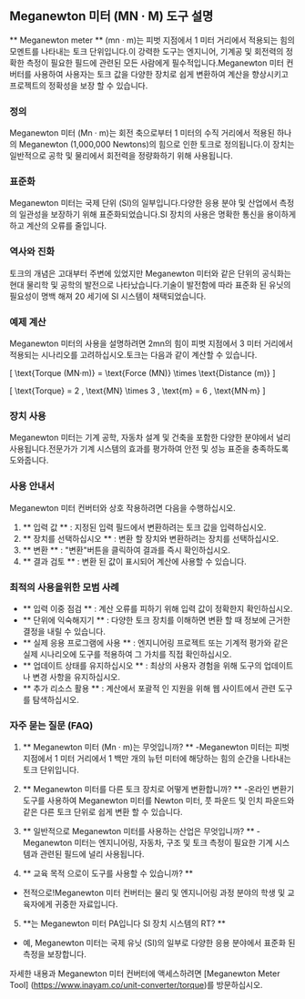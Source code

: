## Meganewton 미터 (MN · M) 도구 설명

** Meganewton meter ** (mn · m)는 피벗 지점에서 1 미터 거리에서 적용되는 힘의 모멘트를 나타내는 토크 단위입니다.이 강력한 도구는 엔지니어, 기계공 및 회전력의 정확한 측정이 필요한 필드에 관련된 모든 사람에게 필수적입니다.Meganewton 미터 컨버터를 사용하여 사용자는 토크 값을 다양한 장치로 쉽게 변환하여 계산을 향상시키고 프로젝트의 정확성을 보장 할 수 있습니다.

### 정의

Meganewton 미터 (Mn · m)는 회전 축으로부터 1 미터의 수직 거리에서 적용된 하나의 Meganewton (1,000,000 Newtons)의 힘으로 인한 토크로 정의됩니다.이 장치는 일반적으로 공학 및 물리에서 회전력을 정량화하기 위해 사용됩니다.

### 표준화

Meganewton 미터는 국제 단위 (SI)의 일부입니다.다양한 응용 분야 및 산업에서 측정의 일관성을 보장하기 위해 표준화되었습니다.SI 장치의 사용은 명확한 통신을 용이하게하고 계산의 오류를 줄입니다.

### 역사와 진화

토크의 개념은 고대부터 주변에 있었지만 Meganewton 미터와 같은 단위의 공식화는 현대 물리학 및 공학의 발전으로 나타났습니다.기술이 발전함에 따라 표준화 된 유닛의 필요성이 명백 해져 20 세기에 SI 시스템이 채택되었습니다.

### 예제 계산

Meganewton 미터의 사용을 설명하려면 2mn의 힘이 피벗 지점에서 3 미터 거리에서 적용되는 시나리오를 고려하십시오.토크는 다음과 같이 계산할 수 있습니다.

\[ \text{Torque (MN·m)} = \text{Force (MN)} \times \text{Distance (m)} \]

\[ \text{Torque} = 2 \, \text{MN} \times 3 \, \text{m} = 6 \, \text{MN·m} \]

### 장치 사용

Meganewton 미터는 기계 공학, 자동차 설계 및 건축을 포함한 다양한 분야에서 널리 사용됩니다.전문가가 기계 시스템의 효과를 평가하여 안전 및 성능 표준을 충족하도록 도와줍니다.

### 사용 안내서

Meganewton 미터 컨버터와 상호 작용하려면 다음을 수행하십시오.

1. ** 입력 값 ** : 지정된 입력 필드에서 변환하려는 토크 값을 입력하십시오.
2. ** 장치를 선택하십시오 ** : 변환 할 장치와 변환하려는 장치를 선택하십시오.
3. ** 변환 ** : "변환"버튼을 클릭하여 결과를 즉시 확인하십시오.
4. ** 결과 검토 ** : 변환 된 값이 표시되어 계산에 사용할 수 있습니다.

### 최적의 사용을위한 모범 사례

- ** 입력 이중 점검 ** : 계산 오류를 피하기 위해 입력 값이 정확한지 확인하십시오.
- ** 단위에 익숙해지기 ** : 다양한 토크 장치를 이해하면 변환 할 때 정보에 근거한 결정을 내릴 수 있습니다.
- ** 실제 응용 프로그램에 사용 ** : 엔지니어링 프로젝트 또는 기계적 평가와 같은 실제 시나리오에 도구를 적용하여 그 가치를 직접 확인하십시오.
- ** 업데이트 상태를 유지하십시오 ** : 최상의 사용자 경험을 위해 도구의 업데이트 나 변경 사항을 유지하십시오.
- ** 추가 리소스 활용 ** : 계산에서 포괄적 인 지원을 위해 웹 사이트에서 관련 도구를 탐색하십시오.

### 자주 묻는 질문 (FAQ)

1. ** Meganewton 미터 (Mn · m)는 무엇입니까? **
-Meganewton 미터는 피벗 지점에서 1 미터 거리에서 1 백만 개의 뉴턴 미터에 해당하는 힘의 순간을 나타내는 토크 단위입니다.

2. ** Meganewton 미터를 다른 토크 장치로 어떻게 변환합니까? **
-온라인 변환기 도구를 사용하여 Meganewton 미터를 Newton 미터, 풋 파운드 및 인치 파운드와 같은 다른 토크 단위로 쉽게 변환 할 수 있습니다.

3. ** 일반적으로 Meganewton 미터를 사용하는 산업은 무엇입니까? **
-Meganewton 미터는 엔지니어링, 자동차, 구조 및 토크 측정이 필요한 기계 시스템과 관련된 필드에 널리 사용됩니다.

4. ** 교육 목적 으로이 도구를 사용할 수 있습니까? **
- 전적으로!Meganewton 미터 컨버터는 물리 및 엔지니어링 과정 분야의 학생 및 교육자에게 귀중한 자료입니다.

5. **는 Meganewton 미터 PA입니다 SI 장치 시스템의 RT? **
- 예, Meganewton 미터는 국제 유닛 (SI)의 일부로 다양한 응용 분야에서 표준화 된 측정을 보장합니다.

자세한 내용과 Meganewton 미터 컨버터에 액세스하려면 [Meganewton Meter Tool] (https://www.inayam.co/unit-converter/torque)를 방문하십시오.